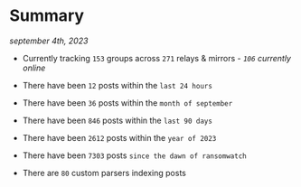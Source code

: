
# Summary
_september 4th, 2023_

- Currently tracking `153` groups across `271` relays & mirrors - _`106` currently online_

- There have been `12` posts within the `last 24 hours`

- There have been `36` posts within the `month of september`

- There have been `846` posts within the `last 90 days`

- There have been `2612` posts within the `year of 2023`

- There have been `7303` posts `since the dawn of ransomwatch`

- There are `80` custom parsers indexing posts
